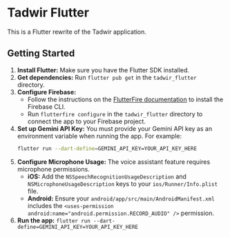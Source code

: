 # Tadwir Flutter

This is a Flutter rewrite of the Tadwir application.

## Getting Started

1.  **Install Flutter:** Make sure you have the Flutter SDK installed.
2.  **Get dependencies:** Run `flutter pub get` in the `tadwir_flutter` directory.
3.  **Configure Firebase:**
    *   Follow the instructions on the [FlutterFire documentation](https://firebase.flutter.dev/docs/cli) to install the Firebase CLI.
    *   Run `flutterfire configure` in the `tadwir_flutter` directory to connect the app to your Firebase project.
4.  **Set up Gemini API Key:** You must provide your Gemini API key as an environment variable when running the app. For example:
    ```bash
    flutter run --dart-define=GEMINI_API_KEY=YOUR_API_KEY_HERE
    ```
5.  **Configure Microphone Usage:** The voice assistant feature requires microphone permissions.
    *   **iOS:** Add the `NSSpeechRecognitionUsageDescription` and `NSMicrophoneUsageDescription` keys to your `ios/Runner/Info.plist` file.
    *   **Android:** Ensure your `android/app/src/main/AndroidManifest.xml` includes the `<uses-permission android:name="android.permission.RECORD_AUDIO" />` permission.
6.  **Run the app:** `flutter run --dart-define=GEMINI_API_KEY=YOUR_API_KEY_HERE`
